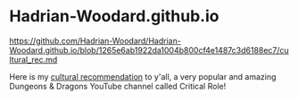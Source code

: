 # Hadrian-Woodard.github.io
https://github.com/Hadrian-Woodard/Hadrian-Woodard.github.io/blob/1265e6ab1922da1004b800cf4e1487c3d6188ec7/cultural_rec.md

Here is my [cultural recommendation](./cultural_rec.md) to y'all, a very popular and amazing Dungeons & Dragons YouTube channel called Critical Role!
